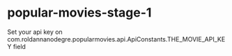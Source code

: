 # popular-movies-stage-1


Set your api key on com.roldannanodegre.popularmovies.api.ApiConstants.THE_MOVIE_API_KEY field